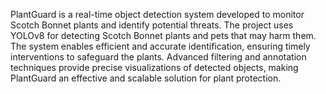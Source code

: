 PlantGuard is a real-time object detection system developed to monitor Scotch Bonnet plants and identify potential threats. 
The project uses YOLOv8 for detecting Scotch Bonnet plants and pets that may harm them. 
The system enables efficient and accurate identification, ensuring timely interventions to safeguard the plants. 
Advanced filtering and annotation techniques provide precise visualizations of detected objects, 
making PlantGuard an effective and scalable solution for plant protection.
